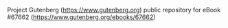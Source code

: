 Project Gutenberg (https://www.gutenberg.org) public repository for
eBook #67662 (https://www.gutenberg.org/ebooks/67662)
